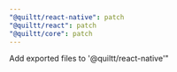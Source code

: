 ```yaml
---
"@quiltt/react-native": patch
"@quiltt/react": patch
"@quiltt/core": patch
---
```


Add exported files to '@quiltt/react-native'"

